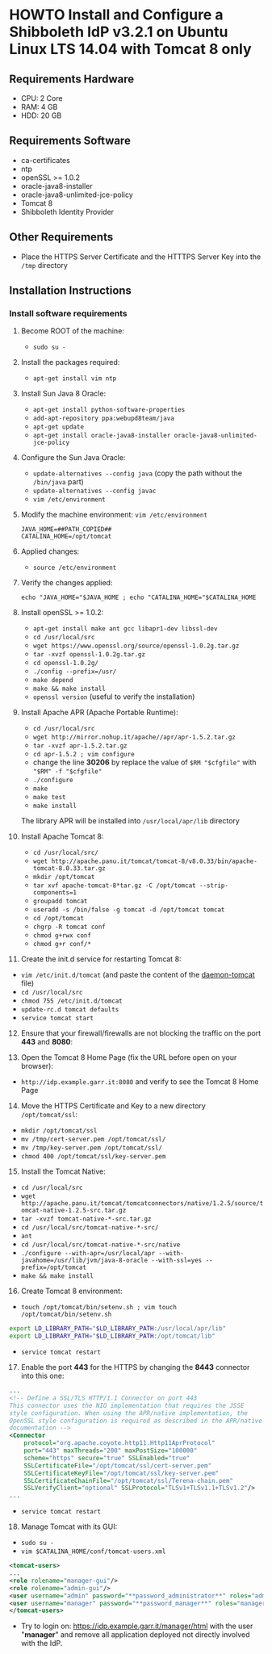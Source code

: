 # HOWTO Install and Configure a Shibboleth IdP v3.2.1 on Ubuntu Linux LTS 14.04 with Tomcat 8 only


## Requirements Hardware

 * CPU: 2 Core
 * RAM: 4 GB
 * HDD: 20 GB

## Requirements Software

 * ca-certificates
 * ntp
 * openSSL >= 1.0.2
 * oracle-java8-installer 
 * oracle-java8-unlimited-jce-policy
 * Tomcat 8
 * Shibboleth Identity Provider

## Other Requirements

 * Place the HTTPS Server Certificate and the HTTTPS Server Key into the ```/tmp``` directory

## Installation Instructions

### Install software requirements

1. Become ROOT of the machine: 
   * ```sudo su -```

2. Install the packages required: 
   * ```apt-get install vim ntp```

3. Install Sun Java 8 Oracle:
   * ```apt-get install python-software-properties```
   * ```add-apt-repository ppa:webupd8team/java```
   * ```apt-get update```
   * ```apt-get install oracle-java8-installer oracle-java8-unlimited-jce-policy```

4. Configure the Sun Java Oracle:
   * ```update-alternatives --config java``` (copy the path without the ```/bin/java``` part)
   * ```update-alternatives --config javac```
   * ```vim /etc/environment```

5. Modify the machine environment: ``` vim /etc/environment ```
   ```shell
   JAVA_HOME=##PATH_COPIED##
   CATALINA_HOME=/opt/tomcat
   ```

6. Applied changes:
   * ```source /etc/environment```

7. Verify the changes applied:
   ```shell
   echo "JAVA_HOME="$JAVA_HOME ; echo "CATALINA_HOME="$CATALINA_HOME
   ```

8. Install openSSL >= 1.0.2:
   * ```apt-get install make ant gcc libapr1-dev libssl-dev```
   * ```cd /usr/local/src```
   * ```wget https://www.openssl.org/source/openssl-1.0.2g.tar.gz```
   * ```tar -xvzf openssl-1.0.2g.tar.gz```
   * ```cd openssl-1.0.2g/```
   * ```./config --prefix=/usr/```
   * ```make depend```
   * ```make && make install```
   * ```openssl version``` (useful to verify the installation)

9. Install Apache APR (Apache Portable Runtime):
   * ```cd /usr/local/src```
   * ```wget http://mirror.nohup.it/apache//apr/apr-1.5.2.tar.gz```
   * ```tar -xvzf apr-1.5.2.tar.gz```
   * ```cd apr-1.5.2 ; vim configure```
   * change the line **30206** by replace the value of ```$RM "$cfgfile"``` with ```"$RM" -f "$cfgfile"```
   * ```./configure```
   * ```make```
   * ```make test```
   * ```make install```

   The library APR will be installed into ```/usr/local/apr/lib``` directory
   
10. Install Apache Tomcat 8:
    * ```cd /usr/local/src/```
    * ```wget http://apache.panu.it/tomcat/tomcat-8/v8.0.33/bin/apache-tomcat-8.0.33.tar.gz```
    * ```mkdir /opt/tomcat```
    * ```tar xvf apache-tomcat-8*tar.gz -C /opt/tomcat --strip-components=1```
    * ```groupadd tomcat```
    * ```useradd -s /bin/false -g tomcat -d /opt/tomcat tomcat```
    * ```cd /opt/tomcat```
    * ```chgrp -R tomcat conf```
    * ```chmod g+rwx conf```
    * ```chmod g+r conf/*```

11. Create the init.d service for restarting Tomcat 8:
   * ```vim /etc/init.d/tomcat``` (and paste the content of the [daemon-tomcat](../blob/master/daemon-tomcat) file)
   * ```cd /usr/local/src```
   * ```chmod 755 /etc/init.d/tomcat```
   * ```update-rc.d tomcat defaults```
   * ```service tomcat start```

12. Ensure that your firewall/firewalls are not blocking the traffic on the port **443** and **8080**:

13. Open the Tomcat 8 Home Page (fix the URL before open on your browser):
   * ```http://idp.example.garr.it:8080``` and verify to see the Tomcat 8 Home Page

14. Move the HTTPS Certificate and Key to a new directory ```/opt/tomcat/ssl```:
   * ```mkdir /opt/tomcat/ssl```
   * ```mv /tmp/cert-server.pem /opt/tomcat/ssl/```
   * ```mv /tmp/key-server.pem /opt/tomcat/ssl/```
   * ```chmod 400 /opt/tomcat/ssl/key-server.pem```

15. Install the Tomcat Native:
   * ```cd /usr/local/src```
   * ```wget http://apache.panu.it/tomcat/tomcatconnectors/native/1.2.5/source/tomcat-native-1.2.5-src.tar.gz```
   * ```tar -xvzf tomcat-native-*-src.tar.gz```
   * ```cd /usr/local/src/tomcat-native-*-src/```
   * ```ant```
   * ```cd /usr/local/src/tomcat-native-*-src/native```
   * ```./configure --with-apr=/usr/local/apr --with-javahome=/usr/lib/jvm/java-8-oracle --with-ssl=yes --prefix=/opt/tomcat```
   * ```make && make install```

16. Create Tomcat 8 environment: 
   * ```touch /opt/tomcat/bin/setenv.sh ; vim touch /opt/tomcat/bin/setenv.sh```
   ```bash
   export LD_LIBRARY_PATH="$LD_LIBRARY_PATH:/usr/local/apr/lib"
   export LD_LIBRARY_PATH="$LD_LIBRARY_PATH:/opt/tomcat/lib"
   ```
   * ```service tomcat restart```

17. Enable the port **443** for the HTTPS by changing the **8443** connector into this one:
  ```xml
  ...
  <!-- Define a SSL/TLS HTTP/1.1 Connector on port 443
  This connector uses the NIO implementation that requires the JSSE
  style configuration. When using the APR/native implementation, the
  OpenSSL style configuration is required as described in the APR/native
  documentation -->
  <Connector
      protocol="org.apache.coyote.http11.Http11AprProtocol"
      port="443" maxThreads="200" maxPostSize="100000"
      scheme="https" secure="true" SSLEnabled="true"
      SSLCertificateFile="/opt/tomcat/ssl/cert-server.pem"
      SSLCertificateKeyFile="/opt/tomcat/ssl/key-server.pem"
      SSLCertificateChainFile="/opt/tomcat/ssl/Terena-chain.pem"
      SSLVerifyClient="optional" SSLProtocol="TLSv1+TLSv1.1+TLSv1.2"/>
  ...
  ```
   * ```service tomcat restart```

18. Manage Tomcat with its GUI:
   * ```sudo su -```
   * ```vim $CATALINA_HOME/conf/tomcat-users.xml```
```xml
<tomcat-users>
...
<role rolename="manager-gui"/>
<role rolename="admin-gui"/>
<user username="admin" password="**password_administrator**" roles="admin-gui,manager-gui"/>
<user username="manager" password="**password_manager**" roles="manager-gui"/>
</tomcat-users>
```
  * Try to login on: https://idp.example.garr.it/manager/html with the user "**manager**" and remove all application deployed not directly involved with the IdP.

